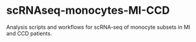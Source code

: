 # scRNAseq-monocytes-MI-CCD
Analysis scripts and workflows for scRNA-seq of monocyte subsets in MI and CCD patients.

